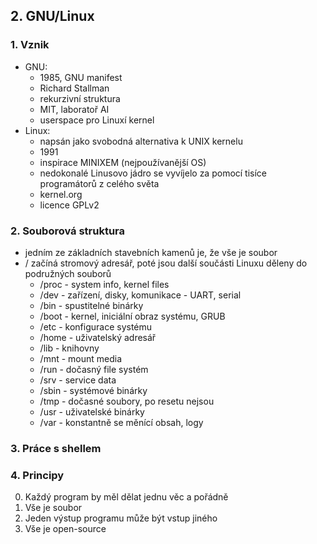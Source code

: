 ## 2. GNU/Linux

### 1. Vznik

- GNU:
	- 1985, GNU manifest
	- Richard Stallman
	- rekurzivní struktura
	- MIT, laboratoř AI
	- userspace pro Linuxí kernel
- Linux:
	- napsán jako svobodná alternativa k UNIX kernelu
	- 1991
	- inspirace MINIXEM (nejpoužívanější OS)
	- nedokonalé Linusovo jádro se vyvíjelo za pomocí tisíce programátorů z celého světa
	- kernel.org
	- licence GPLv2
	
### 2. Souborová struktura
	
- jedním ze základních stavebních kamenů je, že vše je soubor
- / začíná stromový adresář, poté jsou další součásti Linuxu děleny do podružných souborů
	- /proc - system info, kernel files
	- /dev - zařízení, disky, komunikace - UART, serial
	- /bin - spustitelné binárky
	- /boot - kernel, iniciální obraz systému, GRUB
	- /etc - konfigurace systému
	- /home - uživatelský adresář
	- /lib - knihovny
	- /mnt - mount media
	- /run - dočasný file systém
	- /srv - service data
	- /sbin - systémové binárky
	- /tmp - dočasné soubory, po resetu nejsou
	- /usr - uživatelské binárky
	- /var - konstantně se měnící obsah, logy

### 3. Práce s shellem

### 4. Principy

0. Každý program by měl dělat jednu věc a pořádně
1. Vše je soubor
2. Jeden výstup programu může být vstup jiného
3. Vše je open-source